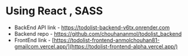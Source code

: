 # Using React , SASS

- BackEnd API link - https://todolist-backend-v6tx.onrender.com
- Backend repo - https://github.com/chouhananmol/todolist_backend
- FrontEnd link - [https://todolist-frontend-anmolchouhan81-gmailcom.vercel.app/](https://todolist-frontend-alpha.vercel.app/)
